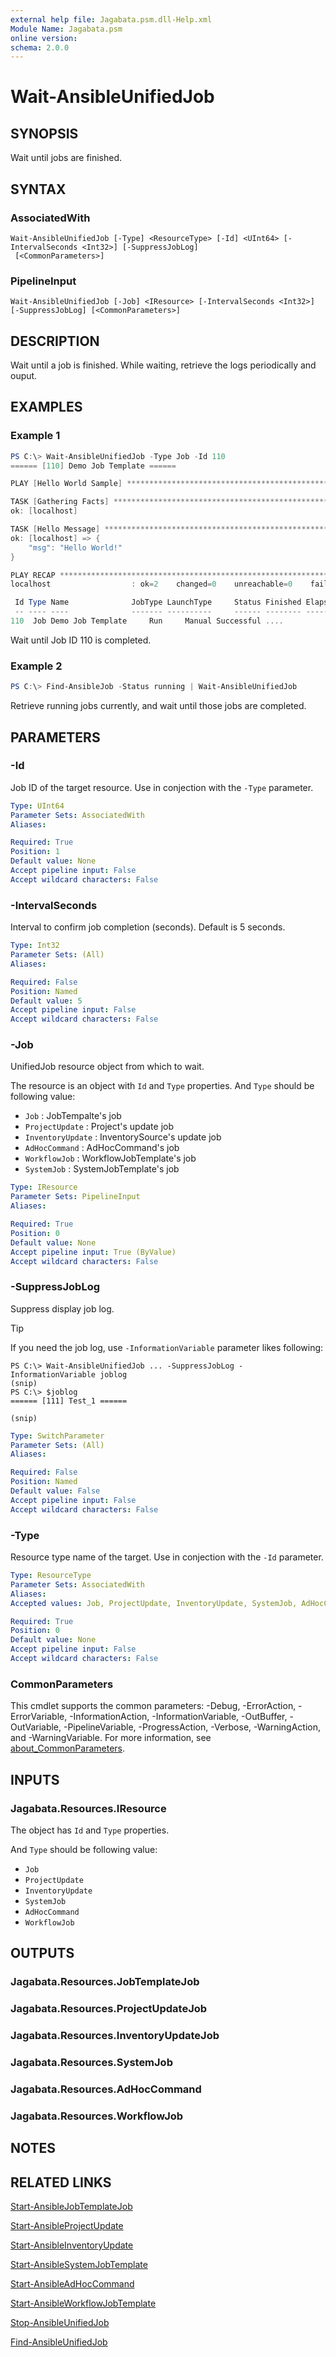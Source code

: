 ```yaml
---
external help file: Jagabata.psm.dll-Help.xml
Module Name: Jagabata.psm
online version:
schema: 2.0.0
---
```


# Wait-AnsibleUnifiedJob

## SYNOPSIS
Wait until jobs are finished.

## SYNTAX

### AssociatedWith
```
Wait-AnsibleUnifiedJob [-Type] <ResourceType> [-Id] <UInt64> [-IntervalSeconds <Int32>] [-SuppressJobLog]
 [<CommonParameters>]
```

### PipelineInput
```
Wait-AnsibleUnifiedJob [-Job] <IResource> [-IntervalSeconds <Int32>] [-SuppressJobLog] [<CommonParameters>]
```

## DESCRIPTION
Wait until a job is finished.
While waiting, retrieve the logs periodically and ouput.

## EXAMPLES

### Example 1
```powershell
PS C:\> Wait-AnsibleUnifiedJob -Type Job -Id 110
====== [110] Demo Job Template ======

PLAY [Hello World Sample] ******************************************************

TASK [Gathering Facts] *********************************************************
ok: [localhost]

TASK [Hello Message] ***********************************************************
ok: [localhost] => {
    "msg": "Hello World!"
}

PLAY RECAP *********************************************************************
localhost                  : ok=2    changed=0    unreachable=0    failed=0    skipped=0    rescued=0    ignored=0

 Id Type Name              JobType LaunchType     Status Finished Elapsed LaunchedBy     Template Note
 -- ---- ----              ------- ----------     ------ -------- ------- ----------     -------- ----
110  Job Demo Job Template     Run     Manual Successful ....         ... ...             ...      ...
```

Wait until Job ID 110 is completed.

### Example 2
```powershell
PS C:\> Find-AnsibleJob -Status running | Wait-AnsibleUnifiedJob
```

Retrieve running jobs currently, and wait until those jobs are completed.

## PARAMETERS

### -Id
Job ID of the target resource.
Use in conjection with the `-Type` parameter.

```yaml
Type: UInt64
Parameter Sets: AssociatedWith
Aliases:

Required: True
Position: 1
Default value: None
Accept pipeline input: False
Accept wildcard characters: False
```

### -IntervalSeconds
Interval to confirm job completion (seconds).
Default is 5 seconds.

```yaml
Type: Int32
Parameter Sets: (All)
Aliases:

Required: False
Position: Named
Default value: 5
Accept pipeline input: False
Accept wildcard characters: False
```

### -Job
UnifiedJob resource object from which to wait.

The resource is an object with `Id` and `Type` properties.
And `Type` should be following value:  
- `Job`             : JobTempalte's job  
- `ProjectUpdate`   : Project's update job  
- `InventoryUpdate` : InventorySource's update job  
- `AdHocCommand`    : AdHocCommand's job  
- `WorkflowJob`     : WorkflowJobTemplate's job  
- `SystemJob`       : SystemJobTemplate's job

```yaml
Type: IResource
Parameter Sets: PipelineInput
Aliases:

Required: True
Position: 0
Default value: None
Accept pipeline input: True (ByValue)
Accept wildcard characters: False
```

### -SuppressJobLog
Suppress display job log.

> [!TIP]  
> If you need the job log, use `-InformationVariable` parameter likes following:  
>  
>     PS C:\> Wait-AnsibleUnifiedJob ... -SuppressJobLog -InformationVariable joblog  
>     (snip)  
>     PS C:\> $joblog  
>     ====== [111] Test_1 ======  
>     
>     (snip)  

```yaml
Type: SwitchParameter
Parameter Sets: (All)
Aliases:

Required: False
Position: Named
Default value: False
Accept pipeline input: False
Accept wildcard characters: False
```

### -Type
Resource type name of the target.
Use in conjection with the `-Id` parameter.

```yaml
Type: ResourceType
Parameter Sets: AssociatedWith
Aliases:
Accepted values: Job, ProjectUpdate, InventoryUpdate, SystemJob, AdHocCommand, WorkflowJob

Required: True
Position: 0
Default value: None
Accept pipeline input: False
Accept wildcard characters: False
```

### CommonParameters
This cmdlet supports the common parameters: -Debug, -ErrorAction, -ErrorVariable, -InformationAction, -InformationVariable, -OutBuffer, -OutVariable, -PipelineVariable, -ProgressAction, -Verbose, -WarningAction, and -WarningVariable. For more information, see [about_CommonParameters](http://go.microsoft.com/fwlink/?LinkID=113216).

## INPUTS

### Jagabata.Resources.IResource
The object has `Id` and `Type` properties.

And `Type` should be following value:  
- `Job`  
- `ProjectUpdate`  
- `InventoryUpdate`  
- `SystemJob`  
- `AdHocCommand`  
- `WorkflowJob`

## OUTPUTS

### Jagabata.Resources.JobTemplateJob
### Jagabata.Resources.ProjectUpdateJob
### Jagabata.Resources.InventoryUpdateJob
### Jagabata.Resources.SystemJob
### Jagabata.Resources.AdHocCommand
### Jagabata.Resources.WorkflowJob
## NOTES

## RELATED LINKS

[Start-AnsibleJobTemplateJob](Start-AnsibleJobTemplate.md)

[Start-AnsibleProjectUpdate](Start-AnsibleProjectUpdate.md)

[Start-AnsibleInventoryUpdate](Start-AnsibleInventoryUpdate.md)

[Start-AnsibleSystemJobTemplate](Start-AnsibleSystemJobTemplate.md)

[Start-AnsibleAdHocCommand](Start-AnsibleAdHocCommand.md)

[Start-AnsibleWorkflowJobTemplate](Start-AnsibleWorkflowJobTemplate.md)

[Stop-AnsibleUnifiedJob](Stop-AnsibleUnifiedJob.md)

[Find-AnsibleUnifiedJob](Find-AnsibleUnifiedJob.md)
